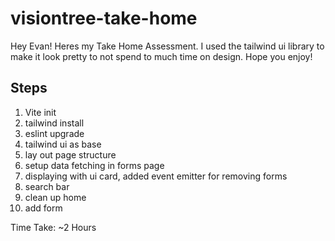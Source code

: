 # visiontree-take-home

Hey Evan! Heres my Take Home Assessment. I used the tailwind ui library to make it look pretty to not spend to much time on design. Hope you enjoy!

## Steps

1. Vite init
2. tailwind install
3. eslint upgrade
4. tailwind ui as base
5. lay out page structure
6. setup data fetching in forms page
7. displaying with ui card, added event emitter for removing forms
8. search bar
9. clean up home
10. add form

Time Take: ~2 Hours
